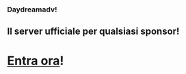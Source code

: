 ### Daydreamadv!
## Il server ufficiale per qualsiasi sponsor!
# [Entra ora](https://discord.gg/gZrhvE4nRt)!
